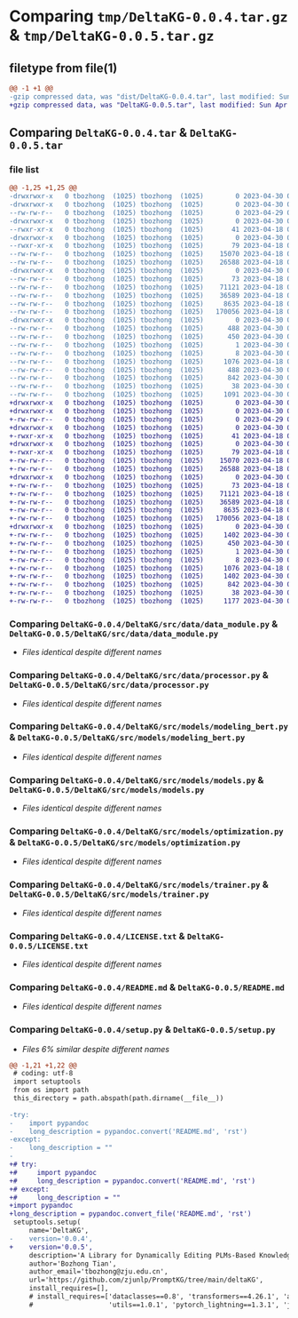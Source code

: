# Comparing `tmp/DeltaKG-0.0.4.tar.gz` & `tmp/DeltaKG-0.0.5.tar.gz`

## filetype from file(1)

```diff
@@ -1 +1 @@
-gzip compressed data, was "dist/DeltaKG-0.0.4.tar", last modified: Sun Apr 30 06:13:57 2023, max compression
+gzip compressed data, was "DeltaKG-0.0.5.tar", last modified: Sun Apr 30 06:29:07 2023, max compression
```

## Comparing `DeltaKG-0.0.4.tar` & `DeltaKG-0.0.5.tar`

### file list

```diff
@@ -1,25 +1,25 @@
-drwxrwxr-x   0 tbozhong  (1025) tbozhong  (1025)        0 2023-04-30 06:13:57.001113 DeltaKG-0.0.4/
-drwxrwxr-x   0 tbozhong  (1025) tbozhong  (1025)        0 2023-04-30 06:13:57.001113 DeltaKG-0.0.4/DeltaKG/
--rw-rw-r--   0 tbozhong  (1025) tbozhong  (1025)        0 2023-04-29 09:47:59.000000 DeltaKG-0.0.4/DeltaKG/__init__.py
-drwxrwxr-x   0 tbozhong  (1025) tbozhong  (1025)        0 2023-04-30 06:13:57.001113 DeltaKG-0.0.4/DeltaKG/src/
--rwxr-xr-x   0 tbozhong  (1025) tbozhong  (1025)       41 2023-04-18 07:05:24.000000 DeltaKG-0.0.4/DeltaKG/src/__init__.py
-drwxrwxr-x   0 tbozhong  (1025) tbozhong  (1025)        0 2023-04-30 06:13:57.001113 DeltaKG-0.0.4/DeltaKG/src/data/
--rwxr-xr-x   0 tbozhong  (1025) tbozhong  (1025)       79 2023-04-18 07:05:24.000000 DeltaKG-0.0.4/DeltaKG/src/data/__init__.py
--rw-rw-r--   0 tbozhong  (1025) tbozhong  (1025)    15070 2023-04-18 07:05:24.000000 DeltaKG-0.0.4/DeltaKG/src/data/data_module.py
--rw-rw-r--   0 tbozhong  (1025) tbozhong  (1025)    26588 2023-04-18 07:05:24.000000 DeltaKG-0.0.4/DeltaKG/src/data/processor.py
-drwxrwxr-x   0 tbozhong  (1025) tbozhong  (1025)        0 2023-04-30 06:13:57.001113 DeltaKG-0.0.4/DeltaKG/src/models/
--rw-rw-r--   0 tbozhong  (1025) tbozhong  (1025)       73 2023-04-18 07:05:24.000000 DeltaKG-0.0.4/DeltaKG/src/models/__init__.py
--rw-rw-r--   0 tbozhong  (1025) tbozhong  (1025)    71121 2023-04-18 07:05:24.000000 DeltaKG-0.0.4/DeltaKG/src/models/modeling_bert.py
--rw-rw-r--   0 tbozhong  (1025) tbozhong  (1025)    36589 2023-04-18 07:05:24.000000 DeltaKG-0.0.4/DeltaKG/src/models/models.py
--rw-rw-r--   0 tbozhong  (1025) tbozhong  (1025)     8635 2023-04-18 07:05:24.000000 DeltaKG-0.0.4/DeltaKG/src/models/optimization.py
--rw-rw-r--   0 tbozhong  (1025) tbozhong  (1025)   170056 2023-04-18 07:05:24.000000 DeltaKG-0.0.4/DeltaKG/src/models/trainer.py
-drwxrwxr-x   0 tbozhong  (1025) tbozhong  (1025)        0 2023-04-30 06:13:57.001113 DeltaKG-0.0.4/DeltaKG.egg-info/
--rw-rw-r--   0 tbozhong  (1025) tbozhong  (1025)      488 2023-04-30 06:13:56.000000 DeltaKG-0.0.4/DeltaKG.egg-info/PKG-INFO
--rw-rw-r--   0 tbozhong  (1025) tbozhong  (1025)      450 2023-04-30 06:13:56.000000 DeltaKG-0.0.4/DeltaKG.egg-info/SOURCES.txt
--rw-rw-r--   0 tbozhong  (1025) tbozhong  (1025)        1 2023-04-30 06:13:56.000000 DeltaKG-0.0.4/DeltaKG.egg-info/dependency_links.txt
--rw-rw-r--   0 tbozhong  (1025) tbozhong  (1025)        8 2023-04-30 06:13:56.000000 DeltaKG-0.0.4/DeltaKG.egg-info/top_level.txt
--rw-rw-r--   0 tbozhong  (1025) tbozhong  (1025)     1076 2023-04-18 07:08:58.000000 DeltaKG-0.0.4/LICENSE.txt
--rw-rw-r--   0 tbozhong  (1025) tbozhong  (1025)      488 2023-04-30 06:13:57.001113 DeltaKG-0.0.4/PKG-INFO
--rw-rw-r--   0 tbozhong  (1025) tbozhong  (1025)      842 2023-04-30 06:12:14.000000 DeltaKG-0.0.4/README.md
--rw-rw-r--   0 tbozhong  (1025) tbozhong  (1025)       38 2023-04-30 06:13:57.001113 DeltaKG-0.0.4/setup.cfg
--rw-rw-r--   0 tbozhong  (1025) tbozhong  (1025)     1091 2023-04-30 06:13:51.000000 DeltaKG-0.0.4/setup.py
+drwxrwxr-x   0 tbozhong  (1025) tbozhong  (1025)        0 2023-04-30 06:29:07.956257 DeltaKG-0.0.5/
+drwxrwxr-x   0 tbozhong  (1025) tbozhong  (1025)        0 2023-04-30 06:29:07.952257 DeltaKG-0.0.5/DeltaKG/
+-rw-rw-r--   0 tbozhong  (1025) tbozhong  (1025)        0 2023-04-29 09:47:59.000000 DeltaKG-0.0.5/DeltaKG/__init__.py
+drwxrwxr-x   0 tbozhong  (1025) tbozhong  (1025)        0 2023-04-30 06:29:07.952257 DeltaKG-0.0.5/DeltaKG/src/
+-rwxr-xr-x   0 tbozhong  (1025) tbozhong  (1025)       41 2023-04-18 07:05:24.000000 DeltaKG-0.0.5/DeltaKG/src/__init__.py
+drwxrwxr-x   0 tbozhong  (1025) tbozhong  (1025)        0 2023-04-30 06:29:07.952257 DeltaKG-0.0.5/DeltaKG/src/data/
+-rwxr-xr-x   0 tbozhong  (1025) tbozhong  (1025)       79 2023-04-18 07:05:24.000000 DeltaKG-0.0.5/DeltaKG/src/data/__init__.py
+-rw-rw-r--   0 tbozhong  (1025) tbozhong  (1025)    15070 2023-04-18 07:05:24.000000 DeltaKG-0.0.5/DeltaKG/src/data/data_module.py
+-rw-rw-r--   0 tbozhong  (1025) tbozhong  (1025)    26588 2023-04-18 07:05:24.000000 DeltaKG-0.0.5/DeltaKG/src/data/processor.py
+drwxrwxr-x   0 tbozhong  (1025) tbozhong  (1025)        0 2023-04-30 06:29:07.952257 DeltaKG-0.0.5/DeltaKG/src/models/
+-rw-rw-r--   0 tbozhong  (1025) tbozhong  (1025)       73 2023-04-18 07:05:24.000000 DeltaKG-0.0.5/DeltaKG/src/models/__init__.py
+-rw-rw-r--   0 tbozhong  (1025) tbozhong  (1025)    71121 2023-04-18 07:05:24.000000 DeltaKG-0.0.5/DeltaKG/src/models/modeling_bert.py
+-rw-rw-r--   0 tbozhong  (1025) tbozhong  (1025)    36589 2023-04-18 07:05:24.000000 DeltaKG-0.0.5/DeltaKG/src/models/models.py
+-rw-rw-r--   0 tbozhong  (1025) tbozhong  (1025)     8635 2023-04-18 07:05:24.000000 DeltaKG-0.0.5/DeltaKG/src/models/optimization.py
+-rw-rw-r--   0 tbozhong  (1025) tbozhong  (1025)   170056 2023-04-18 07:05:24.000000 DeltaKG-0.0.5/DeltaKG/src/models/trainer.py
+drwxrwxr-x   0 tbozhong  (1025) tbozhong  (1025)        0 2023-04-30 06:29:07.952257 DeltaKG-0.0.5/DeltaKG.egg-info/
+-rw-rw-r--   0 tbozhong  (1025) tbozhong  (1025)     1402 2023-04-30 06:29:07.000000 DeltaKG-0.0.5/DeltaKG.egg-info/PKG-INFO
+-rw-rw-r--   0 tbozhong  (1025) tbozhong  (1025)      450 2023-04-30 06:29:07.000000 DeltaKG-0.0.5/DeltaKG.egg-info/SOURCES.txt
+-rw-rw-r--   0 tbozhong  (1025) tbozhong  (1025)        1 2023-04-30 06:29:07.000000 DeltaKG-0.0.5/DeltaKG.egg-info/dependency_links.txt
+-rw-rw-r--   0 tbozhong  (1025) tbozhong  (1025)        8 2023-04-30 06:29:07.000000 DeltaKG-0.0.5/DeltaKG.egg-info/top_level.txt
+-rw-rw-r--   0 tbozhong  (1025) tbozhong  (1025)     1076 2023-04-18 07:08:58.000000 DeltaKG-0.0.5/LICENSE.txt
+-rw-rw-r--   0 tbozhong  (1025) tbozhong  (1025)     1402 2023-04-30 06:29:07.956257 DeltaKG-0.0.5/PKG-INFO
+-rw-rw-r--   0 tbozhong  (1025) tbozhong  (1025)      842 2023-04-30 06:12:14.000000 DeltaKG-0.0.5/README.md
+-rw-rw-r--   0 tbozhong  (1025) tbozhong  (1025)       38 2023-04-30 06:29:07.956257 DeltaKG-0.0.5/setup.cfg
+-rw-rw-r--   0 tbozhong  (1025) tbozhong  (1025)     1177 2023-04-30 06:26:20.000000 DeltaKG-0.0.5/setup.py
```

### Comparing `DeltaKG-0.0.4/DeltaKG/src/data/data_module.py` & `DeltaKG-0.0.5/DeltaKG/src/data/data_module.py`

 * *Files identical despite different names*

### Comparing `DeltaKG-0.0.4/DeltaKG/src/data/processor.py` & `DeltaKG-0.0.5/DeltaKG/src/data/processor.py`

 * *Files identical despite different names*

### Comparing `DeltaKG-0.0.4/DeltaKG/src/models/modeling_bert.py` & `DeltaKG-0.0.5/DeltaKG/src/models/modeling_bert.py`

 * *Files identical despite different names*

### Comparing `DeltaKG-0.0.4/DeltaKG/src/models/models.py` & `DeltaKG-0.0.5/DeltaKG/src/models/models.py`

 * *Files identical despite different names*

### Comparing `DeltaKG-0.0.4/DeltaKG/src/models/optimization.py` & `DeltaKG-0.0.5/DeltaKG/src/models/optimization.py`

 * *Files identical despite different names*

### Comparing `DeltaKG-0.0.4/DeltaKG/src/models/trainer.py` & `DeltaKG-0.0.5/DeltaKG/src/models/trainer.py`

 * *Files identical despite different names*

### Comparing `DeltaKG-0.0.4/LICENSE.txt` & `DeltaKG-0.0.5/LICENSE.txt`

 * *Files identical despite different names*

### Comparing `DeltaKG-0.0.4/README.md` & `DeltaKG-0.0.5/README.md`

 * *Files identical despite different names*

### Comparing `DeltaKG-0.0.4/setup.py` & `DeltaKG-0.0.5/setup.py`

 * *Files 6% similar despite different names*

```diff
@@ -1,21 +1,22 @@
 # coding: utf-8
 import setuptools
 from os import path
 this_directory = path.abspath(path.dirname(__file__))
 
-try:
-    import pypandoc
-    long_description = pypandoc.convert('README.md', 'rst')
-except:
-    long_description = ""
-
+# try:
+#     import pypandoc
+#     long_description = pypandoc.convert('README.md', 'rst')
+# except:
+#     long_description = ""
+import pypandoc
+long_description = pypandoc.convert_file('README.md', 'rst')
 setuptools.setup(
     name='DeltaKG',
-    version='0.0.4',
+    version='0.0.5',
     description='A Library for Dynamically Editing PLMs-Based Knowledge Graph Embeddings.',
     author='Bozhong Tian',
     author_email='tbozhong@zju.edu.cn',
     url='https://github.com/zjunlp/PromptKG/tree/main/deltaKG',
     install_requires=[],
     # install_requires=['dataclasses==0.8', 'transformers==4.26.1', 'activations==0.1.0', 'flax==0.3.4',
     #                   'utils==1.0.1', 'pytorch_lightning==1.3.1', 'jsonlines', 'higher', 'allennlp', 'file_utils==0.0.1'],
```

